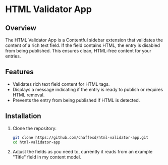 # HTML Validator App

## Overview

The HTML Validator App is a Contentful sidebar extension that validates the content of a rich text field. If the field contains HTML, the entry is disabled from being published. This ensures clean, HTML-free content for your entries.

## Features

- Validates rich text field content for HTML tags.
- Displays a message indicating if the entry is ready to publish or requires HTML removal.
- Prevents the entry from being published if HTML is detected.

## Installation

1. Clone the repository:

   ```bash
   git clone https://github.com/chaffexd/html-validator-app.git
   cd html-validator-app

2. Adjust the fields as you need to, currently it reads from an example "Title" field in my content model.